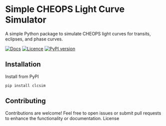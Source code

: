 # Simple CHEOPS Light Curve Simulator

A simple Python package to simulate CHEOPS light curves for transits, eclipses, and phase curves. 

[![Docs](https://readthedocs.org/projects/simple-cheops-light-curve-simulator/badge/)](https://simple-cheops-light-curve-simulator.readthedocs.io)
[![Licence](http://img.shields.io/badge/license-GPLv3-blue.svg?style=flat)](http://www.gnu.org/licenses/gpl-3.0.html)
[![PyPI version](https://badge.fury.io/py/cheopslcs.svg)](https://pypi.org/project/cheopslcs/)

## Installation

Install from PyPI

    pip install clcsim

## Contributing

Contributions are welcome! Feel free to open issues or submit pull requests to enhance the functionality or documentation.
License

